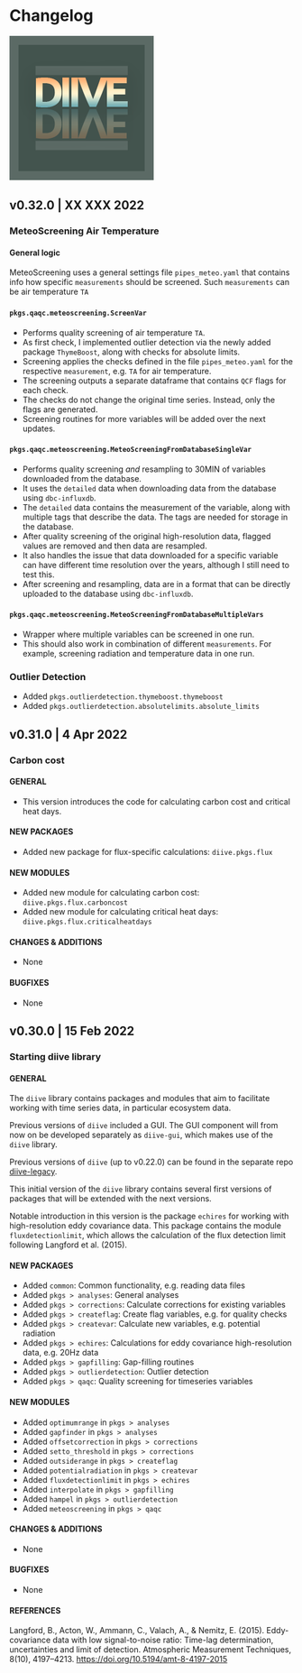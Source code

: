 # Changelog

![DIIVE](images/logo_diive1_256px.png)

## v0.32.0 | XX XXX 2022

### MeteoScreening Air Temperature
#### General logic
MeteoScreening uses a general settings file `pipes_meteo.yaml` that contains info how
specific `measurements` should be screened. Such `measurements` can be air temperature `TA`
#### `pkgs.qaqc.meteoscreening.ScreenVar`
- Performs quality screening of air temperature `TA`. 
- As first check, I implemented outlier detection via the newly added package `ThymeBoost`,
along with checks for absolute limits.
- Screening applies the checks defined in the file `pipes_meteo.yaml` for the respective
`measurement`, e.g. `TA` for air temperature.
- The screening outputs a separate dataframe that contains `QCF` flags for each check.
- The checks do not change the original time series. Instead, only the flags are generated.
- Screening routines for more variables will be added over the next updates. 
#### `pkgs.qaqc.meteoscreening.MeteoScreeningFromDatabaseSingleVar`
- Performs quality screening *and* resampling to 30MIN of variables downloaded from the database.
- It uses the `detailed` data when downloading data from the database using `dbc-influxdb`.
- The `detailed` data contains the measurement of the variable, along with multiple tags that
describe the data. The tags are needed for storage in the database.
- After quality screening of the original high-resolution data, flagged values are removed and
then data are resampled.
- It also handles the issue that data downloaded for a specific variable can have different time
resolution over the years, although I still need to test this.
- After screening and resampling, data are in a format that can be directly uploaded to the 
database using `dbc-influxdb`.
#### `pkgs.qaqc.meteoscreening.MeteoScreeningFromDatabaseMultipleVars`
- Wrapper where multiple variables can be screened in one run.
- This should also work in combination of different `measurements`. For example, screening
radiation and temperature data in one run.
### Outlier Detection
- Added `pkgs.outlierdetection.thymeboost.thymeboost`
- Added `pkgs.outlierdetection.absolutelimits.absolute_limits`


[//]: # (- optimum range)
[//]: # (- `diive.core.times` `DetectFrequency` )
[//]: # (- `diive.core.times`: `resampling` module )
[//]: # (- New package in env: `ThymeBoost` [GitHub]&#40;https://github.com/tblume1992/ThymeBoost/tree/main/ThymeBoost&#41; )


## v0.31.0 | 4 Apr 2022

### Carbon cost

#### **GENERAL**
- This version introduces the code for calculating carbon cost and critical heat days.

#### **NEW PACKAGES**
- Added new package for flux-specific calculations: `diive.pkgs.flux`

#### **NEW MODULES**
- Added new module for calculating carbon cost: `diive.pkgs.flux.carboncost`
- Added new module for calculating critical heat days: `diive.pkgs.flux.criticalheatdays`

#### **CHANGES & ADDITIONS**
- None

#### **BUGFIXES**
- None


## v0.30.0 | 15 Feb 2022

### Starting diive library

#### **GENERAL**
The `diive` library contains packages and modules that aim to facilitate working
with time series data, in particular ecosystem data.

Previous versions of `diive` included a GUI. The GUI component will from now on
be developed separately as `diive-gui`, which makes use of the `diive` library.

Previous versions of `diive` (up to v0.22.0) can be found in the separate repo 
[diive-legacy](https://gitlab.ethz.ch/diive/diive-legacy).

This initial version of the `diive` library contains several first versions of 
packages that will be extended with the next versions. 

Notable introduction in this version is the package `echires` for working with
high-resolution eddy covariance data. This package contains the module `fluxdetectionlimit`,
which allows the calculation of the flux detection limit following Langford et al. (2015).

#### **NEW PACKAGES**
- Added `common`: Common functionality, e.g. reading data files
- Added `pkgs > analyses`: General analyses
- Added `pkgs > corrections`: Calculate corrections for existing variables
- Added `pkgs > createflag`: Create flag variables, e.g. for quality checks
- Added `pkgs > createvar`: Calculate new variables, e.g. potential radiation
- Added `pkgs > echires`: Calculations for eddy covariance high-resolution data, e.g. 20Hz data
- Added `pkgs > gapfilling`: Gap-filling routines
- Added `pkgs > outlierdetection`: Outlier detection
- Added `pkgs > qaqc`: Quality screening for timeseries variables

#### **NEW MODULES**
- Added `optimumrange` in `pkgs > analyses`
- Added `gapfinder` in `pkgs > analyses`
- Added `offsetcorrection` in `pkgs > corrections`
- Added `setto_threshold` in `pkgs > corrections`
- Added `outsiderange` in `pkgs > createflag`
- Added `potentialradiation` in `pkgs > createvar`
- Added `fluxdetectionlimit` in `pkgs > echires`
- Added `interpolate` in `pkgs > gapfilling`
- Added `hampel` in `pkgs > outlierdetection`
- Added `meteoscreening` in `pkgs > qaqc`

#### **CHANGES & ADDITIONS**
- None

#### **BUGFIXES**
- None

#### **REFERENCES**
Langford, B., Acton, W., Ammann, C., Valach, A., & Nemitz, E. (2015). Eddy-covariance data with low signal-to-noise ratio: Time-lag determination, uncertainties and limit of detection. Atmospheric Measurement Techniques, 8(10), 4197–4213. https://doi.org/10.5194/amt-8-4197-2015
